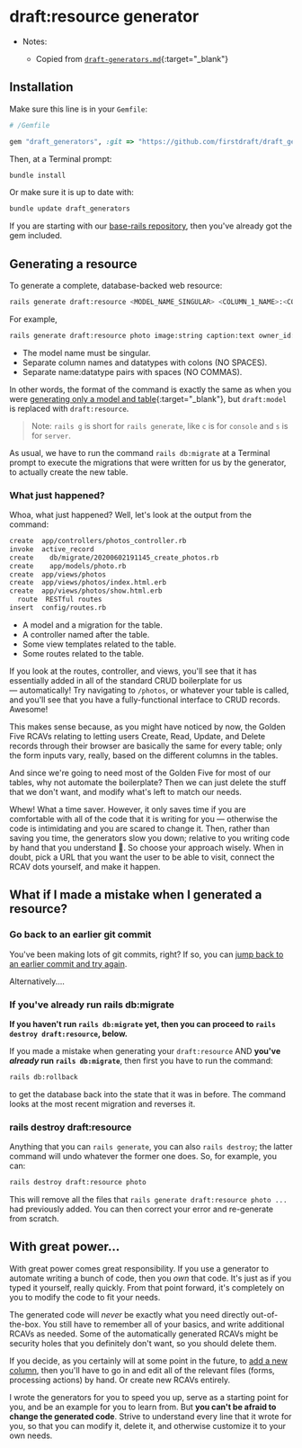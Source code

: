 # draft:resource generator

- Notes:

  - Copied from [`draft-generators.md`](https://github.com/firstdraft/appdev-chapters/blob/benp-edits/draft-generators.md){:target="_blank"}

## Installation

Make sure this line is in your `Gemfile`:

```ruby
# /Gemfile

gem "draft_generators", :git => "https://github.com/firstdraft/draft_generators"
```

Then, at a Terminal prompt:

```bash
bundle install
```

Or make sure it is up to date with:

```bash
bundle update draft_generators
```

If you are starting with our [base-rails repository](https://github.com/appdev-projects/base-rails), then you've already got the gem included.

## Generating a resource

To generate a complete, database-backed web resource:

```bash
rails generate draft:resource <MODEL_NAME_SINGULAR> <COLUMN_1_NAME>:<COLUMN_1_DATATYPE> <COLUMN_2_NAME>:<COLUMN_2_DATATYPE> # etc
```

For example,

```bash
rails generate draft:resource photo image:string caption:text owner_id:integer
```

- The model name must be singular.
- Separate column names and datatypes with colons (NO SPACES).
- Separate name:datatype pairs with spaces (NO COMMAS).

In other words, the format of the command is exactly the same as when you were [generating only a model and table](https://chapters.firstdraft.com/chapters/770#the-quick-way-to-create-a-table){:target="_blank"}, but `draft:model` is replaced with `draft:resource`.

> Note: `rails g` is short for `rails generate`, like  `c` is for `console` and `s` is for `server`.

As usual, we have to run the command `rails db:migrate` at a Terminal prompt to execute the migrations that were written for us by the generator, to actually create the new table.

### What just happened?

Whoa, what just happened? Well, let's look at the output from the command:

```bash
create  app/controllers/photos_controller.rb
invoke  active_record
create    db/migrate/20200602191145_create_photos.rb
create    app/models/photo.rb
create  app/views/photos
create  app/views/photos/index.html.erb
create  app/views/photos/show.html.erb
  route  RESTful routes
insert  config/routes.rb
```

 - A model and a migration for the table.
 - A controller named after the table.
 - Some view templates related to the table.
 - Some routes related to the table.

If you look at the routes, controller, and views, you'll see that it has essentially added in all of the standard CRUD boilerplate for us — automatically! Try navigating to `/photos`, or whatever your table is called, and you'll see that you have a fully-functional interface to CRUD records. Awesome!

This makes sense because, as you might have noticed by now, the Golden Five RCAVs relating to letting users Create, Read, Update, and Delete records through their browser are basically the same for every table; only the form inputs vary, really, based on the different columns in the tables.

And since we're going to need most of the Golden Five for most of our tables, why not automate the boilerplate? Then we can just delete the stuff that we don't want, and modify what's left to match our needs.

Whew! What a time saver. However, it only saves time if you are comfortable with all of the code that it is writing for you — otherwise the code is intimidating and you are scared to change it. Then, rather than saving you time, the generators slow you down; relative to you writing code by hand that you understand 💯. So choose your approach wisely. When in doubt, pick a URL that you want the user to be able to visit, connect the RCAV dots yourself, and make it happen.

## What if I made a mistake when I generated a resource?

### Go back to an earlier git commit

You've been making lots of git commits, right? If so, you can [jump back to an earlier commit and try again](https://chapters.firstdraft.com/chapters/839#jumping-back-in-time).

Alternatively....

### If you've already run rails db:migrate

**If you haven't run `rails db:migrate` yet, then you can proceed to `rails destroy draft:resource`, below.**

If you made a mistake when generating your `draft:resource` AND **you've _already_ run `rails db:migrate`**, then first you have to run the command:

```bash
rails db:rollback
```

to get the database back into the state that it was in before. The command looks at the most recent migration and reverses it.

### rails destroy draft:resource

Anything that you can `rails generate`, you can also `rails destroy`; the latter command will undo whatever the former one does. So, for example, you can:

```bash
rails destroy draft:resource photo
```

This will remove all the files that `rails generate draft:resource photo ...` had previously added. You can then correct your error and re-generate from scratch.

## With great power...

With great power comes great responsibility. If you use a generator to automate writing a bunch of code, then you _own_ that code. It's just as if you typed it yourself, really quickly. From that point forward, it's completely on you to modify the code to fit your needs.

The generated code will _never_ be exactly what you need directly out-of-the-box. You still have to remember all of your basics, and write additional RCAVs as needed. Some of the automatically generated RCAVs might be security holes that you definitely don't want, so you should delete them.

If you decide, as you certainly will at some point in the future, to [add a new column](https://chapters.firstdraft.com/chapters/770#adding-or-removing-columns-from-your-table), then you'll have to go in and edit all of the relevant files (forms, processing actions) by hand. Or create new RCAVs entirely.

I wrote the generators for you to speed you up, serve as a starting point for you, and be an example for you to learn from. But **you can't be afraid to change the generated code**. Strive to understand every line that it wrote for you, so that you can modify it, delete it, and otherwise customize it to your own needs.
